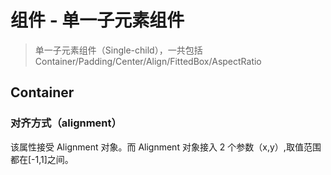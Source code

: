 # 组件 - 单一子元素组件

> 单一子元素组件（Single-child），一共包括 Container/Padding/Center/Align/FittedBox/AspectRatio

## Container

### 对齐方式（alignment）

该属性接受 Alignment 对象。而 Alignment 对象接入 2 个参数（x,y）,取值范围都在[-1,1]之间。
